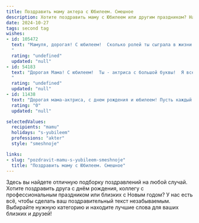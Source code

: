 ```yaml
---
title: Поздравить маму актера с Юбилеем. Смешное
description: Хотите поздравить маму с Юбилеем или другим праздником? Наш ИИ создаст незабываемое поздравление, а вы обязательно выделитесь среди других.  
date: 2024-10-27
tags: second tag
wishes:
- id: 105472
  text: "Мамуля, дорогая! С юбилеем!  Сколько ролей ты сыграла в жизни –  от  \"Строгой, но справедливой мамаши\" до \"Вечно молодой красотки\"!  Надеюсь,  роль \"Бабушки-сказочницы\" тебя ещё ждёт, но пока  – давай  продолжим наслаждаться твоим блестящим исполнением роли \"Лучшей мамы на свете\"!  Пусть аплодисменты не смолкают,  букеты не вянут, а жизнь играет яркими красками!  С юбилеем, звезда нашей семьи!
  "
  rating: "undefined"
  updated: "null"
- id: 54183
  text: "Дорогая Мама! С юбилеем!  Ты - актриса с большой буквы!  Я всегда подозревал, что ты играешь роль идеальной мамы, а вот теперь, глядя на тебя, понимаю: твоя роль - самая настоящая, самая талантливая, самая любимая!
  "
  rating: "undefined"
  updated: "null"
- id: 11438
  text: "Дорогая мама-актриса, с днем рождения и юбилеем! Пусть каждый твой день будет как лучшая сцена – полна эмоций, смеха и неожиданных поворотов. Ты не только мама, но и звезда, которая сверкает даже на самой маленькой сцене. Пусть твои роли будут всегда яркими, а жизнь – непрерывным спектаклем, где ты – главная героиня! Смех, здоровье и много радостных моментов в твоем юбилейном году!"
  rating: "0"
  updated: "null"

selectedValues:
  recipients: "mamu"
  holidays: "s-yubileem"
  professions: "akter"
  style: "smeshnoje"

links:
- slug: "pozdravit-mamu-s-yubileem-smeshnoje"
  title: "Поздравить маму с Юбилеем. Смешное"
---
```


Здесь вы найдете отличную подборку поздравлений на любой случай. 
Хотите поздравить друга с днём рождения, коллегу с профессиональным праздником или близких с Новым годом? У нас есть всё, чтобы сделать ваш поздравительный текст незабываемым. Выбирайте нужную категорию и находите лучшие слова для ваших близких и друзей!

